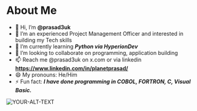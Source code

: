 # About Me

- 👋 Hi, I’m **@prasad3uk**
- 👀 I’m an experienced Project Management Officer and interested in building my Tech skills
- 🌱 I’m currently learning **_Python via HyperionDev_**
- 💞️ I’m looking to collaborate on programming, application building
- 📫 Reach me @prasad3uk on x.com or via linkedin **https://www.linkedin.com/in/planetprasad/**
- 😄 My pronouns: He/Him
- ⚡ Fun fact: **_I have done programming in COBOL, FORTRON, C, Visual Basic._**

<picture>
 <source media="(prefers-color-scheme: dark)" srcset="https://www.freewebheaders.com/wp-content/gallery/clouds-sky/clouds-sky-header-2067-1024x300.jpg">
 <source media="(prefers-color-scheme: light)" srcset="https://www.freewebheaders.com/wp-content/gallery/clouds-sky/clouds-sky-header-2057-1024x300.jpg">
 <img alt="YOUR-ALT-TEXT" src="https://www.freewebheaders.com/wp-content/gallery/clouds-sky/clouds-sky-header-2047-1024x300.jpg">
</picture>

<!---
prasad3uk/prasad3uk is a ✨ special ✨ repository because its `README.md` (this file) appears on your GitHub profile.
You can click the Preview link to take a look at your changes.
--->
